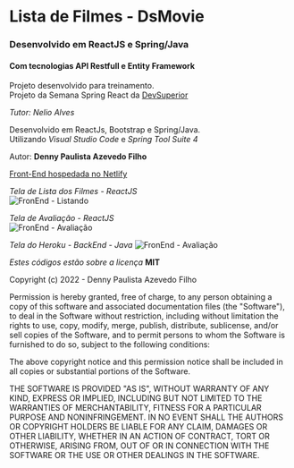 # Lista de Filmes - DsMovie

### Desenvolvido em ReactJS e Spring/Java

#### Com tecnologias API Restfull e Entity Framework

Projeto desenvolvido para treinamento.  
Projeto da Semana Spring React da [DevSuperior](https://devsuperior.com.br/)

_Tutor: Nelio Alves_

Desenvolvido em ReactJs, Bootstrap e Spring/Java.  
Utilizando _Visual Studio Code_ e _Spring Tool Suite 4_

Autor: **Denny Paulista Azevedo Filho**

[Front-End hospedada no Netlify](https://dsmovie-denny.netlify.app/)

_Tela de Lista dos Filmes - ReactJS_  
![FronEnd - Listando](https://md.dev.br/img/sisweb/DsMoviefront01.png)

_Tela de Avaliação - ReactJS_  
![FronEnd - Avaliação](https://md.dev.br/img/sisweb/DsMoviefront02.png)

_Tela do Heroku - BackEnd - Java_
![FronEnd - Avaliação](https://md.dev.br/img/sisweb/DsMovieHeroku.png)

_Estes códigos estão sobre a licença_ **MIT**

Copyright (c) 2022 - Denny Paulista Azevedo Filho

Permission is hereby granted, free of charge, to any person obtaining a copy
of this software and associated documentation files (the "Software"), to deal
in the Software without restriction, including without limitation the rights
to use, copy, modify, merge, publish, distribute, sublicense, and/or sell
copies of the Software, and to permit persons to whom the Software is
furnished to do so, subject to the following conditions:

The above copyright notice and this permission notice shall be included in all
copies or substantial portions of the Software.

THE SOFTWARE IS PROVIDED "AS IS", WITHOUT WARRANTY OF ANY KIND, EXPRESS OR
IMPLIED, INCLUDING BUT NOT LIMITED TO THE WARRANTIES OF MERCHANTABILITY,
FITNESS FOR A PARTICULAR PURPOSE AND NONINFRINGEMENT. IN NO EVENT SHALL THE
AUTHORS OR COPYRIGHT HOLDERS BE LIABLE FOR ANY CLAIM, DAMAGES OR OTHER
LIABILITY, WHETHER IN AN ACTION OF CONTRACT, TORT OR OTHERWISE, ARISING FROM,
OUT OF OR IN CONNECTION WITH THE SOFTWARE OR THE USE OR OTHER DEALINGS IN THE
SOFTWARE.
